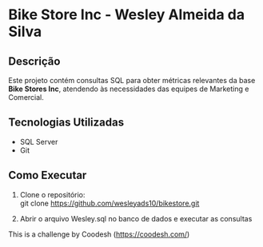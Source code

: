 # Bike Store Inc - Wesley Almeida da Silva

## Descrição  
Este projeto contém consultas SQL para obter métricas relevantes da base **Bike Stores Inc**, atendendo às necessidades das equipes de Marketing e Comercial.

## Tecnologias Utilizadas  
- SQL Server
- Git

## Como Executar  
1. Clone o repositório:  
   git clone https://github.com/wesleyads10/bikestore.git

2. Abrir o arquivo Wesley.sql no banco de dados e executar as consultas


This is a challenge by Coodesh (https://coodesh.com/)